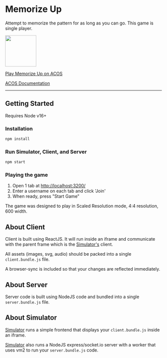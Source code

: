# Memorize Up
Attempt to memorize the pattern for as long as you can go.  This game is single player.

[<img width="100" src="https://user-images.githubusercontent.com/96845776/161881777-c6000699-a9b0-4f9d-9bde-7ab22d05196b.png" />](https://acos.games/g/tictactoe)

[Play Memorize Up on ACOS](https://acos.games/g/memorize-up)

[ACOS Documentation](https://docs.acos.games)


--- 

## Getting Started

Requires Node v16+

### Installation 
```bash
npm install
```

### Run Simulator, Client, and Server
```bash
npm start
```

### Playing the game

1. Open 1 tab at [http://localhost:3200/](http://localhost:3200/)
2. Enter a username on each tab and click 'Join'
3. When ready, press "Start Game"

The game was designed to play in Scaled Resolution mode, 4:4 resolution, 600 width.


## About Client

Client is built using ReactJS.  It will run inside an iframe and communicate with the parent frame which is the [Simulator's](https://github.com/acosgames/acosgames) client.  

All assets (images, svg, audio) should be packed into a single `client.bundle.js` file.

A browser-sync is included so that your changes are reflected immediately.

## About Server

Server code is built using NodeJS code and bundled into a single `server.bundle.js` file.

## About Simulator

[Simulator](https://github.com/acosgames/acosgames) runs a simple frontend that displays your `client.bundle.js` inside an iframe.  

[Simulator](https://github.com/acosgames/acosgames) also runs a NodeJS express/socket.io server with a worker that uses vm2 to run your `server.bundle.js` code.

